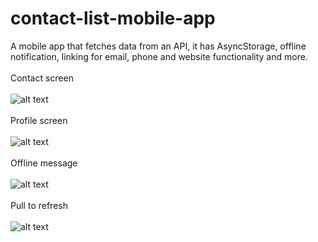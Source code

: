 # contact-list-mobile-app
A mobile app that fetches data from an API, it has AsyncStorage, offline notification, linking for email, phone and website functionality and more.
<br /><br />
Contact screen
<br /><br />
![alt text](https://res.cloudinary.com/dgqg2myag/image/upload/v1594866603/contact_mobile_app_1_bf4dzr.png)
<br /><br />
Profile screen
<br /><br />
![alt text](https://res.cloudinary.com/dgqg2myag/image/upload/v1594866603/contact_mobile_app_2_kxvzby.png)
<br /><br />
Offline message
<br /><br />
![alt text](https://res.cloudinary.com/dgqg2myag/image/upload/v1594866603/contact_mobile_app_3_lgfrnk.png)
<br /><br />
Pull to refresh
<br /><br />
![alt text](https://res.cloudinary.com/dgqg2myag/image/upload/v1594868138/contact%20list%20mobile%20app/contact_mobile_app_4_wdlxqf.png)


